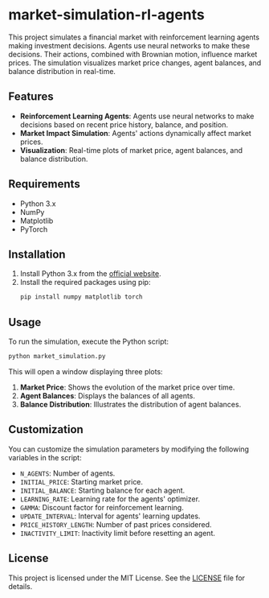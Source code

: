 
# market-simulation-rl-agents

This project simulates a financial market with reinforcement learning agents making investment decisions. Agents use neural networks to make these decisions. Their actions, combined with Brownian motion, influence market prices. The simulation visualizes market price changes, agent balances, and balance distribution in real-time.

## Features
- **Reinforcement Learning Agents**: Agents use neural networks to make decisions based on recent price history, balance, and position.
- **Market Impact Simulation**: Agents' actions dynamically affect market prices.
- **Visualization**: Real-time plots of market price, agent balances, and balance distribution.

## Requirements
- Python 3.x
- NumPy
- Matplotlib
- PyTorch

## Installation

1. Install Python 3.x from the [official website](https://www.python.org/).
2. Install the required packages using pip:
   ```bash
   pip install numpy matplotlib torch
   ```

## Usage

To run the simulation, execute the Python script:
   ```bash
   python market_simulation.py
   ```

This will open a window displaying three plots:
1. **Market Price**: Shows the evolution of the market price over time.
2. **Agent Balances**: Displays the balances of all agents.
3. **Balance Distribution**: Illustrates the distribution of agent balances.

## Customization

You can customize the simulation parameters by modifying the following variables in the script:
- `N_AGENTS`: Number of agents.
- `INITIAL_PRICE`: Starting market price.
- `INITIAL_BALANCE`: Starting balance for each agent.
- `LEARNING_RATE`: Learning rate for the agents' optimizer.
- `GAMMA`: Discount factor for reinforcement learning.
- `UPDATE_INTERVAL`: Interval for agents' learning updates.
- `PRICE_HISTORY_LENGTH`: Number of past prices considered.
- `INACTIVITY_LIMIT`: Inactivity limit before resetting an agent.

## License

This project is licensed under the MIT License. See the [LICENSE](LICENSE) file for details.
